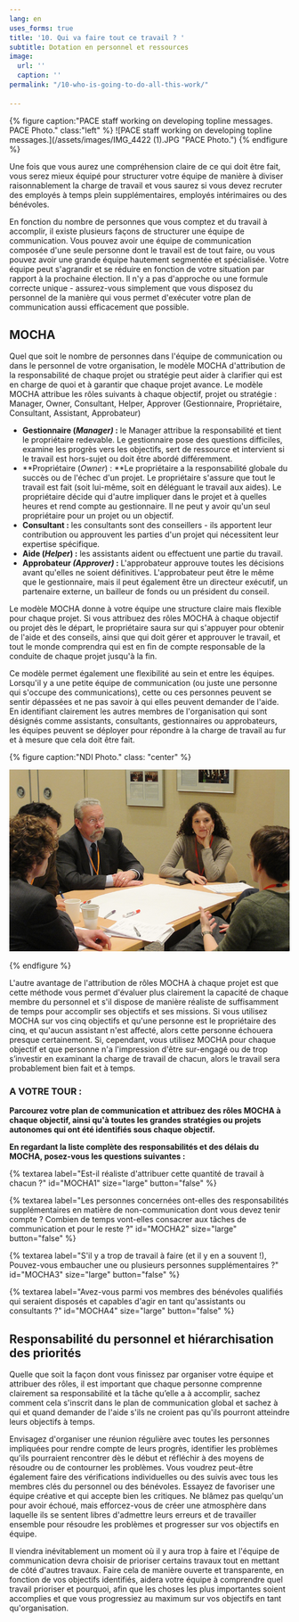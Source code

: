```yaml
---
lang: en
uses_forms: true
title: '10. Qui va faire tout ce travail ? '
subtitle: Dotation en personnel et ressources
image:
  url: ''
  caption: ''
permalink: "/10-who-is-going-to-do-all-this-work/"

---
```

{% figure caption:"PACE staff working on developing topline messages. PACE Photo." class:"left" %} ![PACE staff working on developing topline messages.](/assets/images/IMG_4422 (1).JPG "PACE Photo.") {% endfigure %}

Une fois que vous aurez une compréhension claire de ce qui doit être fait, vous serez mieux équipé pour structurer votre équipe de manière à diviser raisonnablement la charge de travail et vous saurez si vous devez recruter des employés à temps plein supplémentaires, employés intérimaires ou des bénévoles.

En fonction du nombre de personnes que vous comptez et du travail à accomplir, il existe plusieurs façons de structurer une équipe de communication. Vous pouvez avoir une équipe de communication composée d'une seule personne dont le travail est de tout faire, ou vous pouvez avoir une grande équipe hautement segmentée et spécialisée. Votre équipe peut s'agrandir et se réduire en fonction de votre situation par rapport à la prochaine élection. Il n'y a pas d'approche ou une formule correcte unique - assurez-vous simplement que vous disposez du personnel de la manière qui vous permet d'exécuter votre plan de communication aussi efficacement que possible.

## MOCHA

Quel que soit le nombre de personnes dans l'équipe de communication ou dans le personnel de votre organisation, le modèle MOCHA d'attribution de la responsabilité de chaque projet ou stratégie peut aider à clarifier qui est en charge de quoi et à garantir que chaque projet avance. Le modèle MOCHA attribue les rôles suivants à chaque objectif, projet ou stratégie : Manager, Owner, Consultant, Helper, Approver (Gestionnaire, Propriétaire, Consultant, Assistant, Approbateur)

* **Gestionnaire (_Manager)_ :** le Manager attribue la responsabilité et tient le propriétaire redevable. Le gestionnaire pose des questions difficiles, examine les progrès vers les objectifs, sert de ressource et intervient si le travail est hors-sujet ou doit être abordé différemment.
* **Propriétaire (_Owner_) : **Le propriétaire a la responsabilité globale du succès ou de l'échec d'un projet. Le propriétaire s'assure que tout le travail est fait (soit lui-même, soit en déléguant le travail aux aides). Le propriétaire décide qui d'autre impliquer dans le projet et à quelles heures et rend compte au gestionnaire. Il ne peut y avoir qu'un seul propriétaire pour un projet ou un objectif.
* **Consultant :** les consultants sont des conseillers - ils apportent leur contribution ou approuvent les parties d'un projet qui nécessitent leur expertise spécifique.
* **Aide (_Helper_) :** les assistants aident ou effectuent une partie du travail.
* **Approbateur _(Approver)_ :** L'approbateur approuve toutes les décisions avant qu'elles ne soient définitives. L'approbateur peut être le même que le gestionnaire, mais il peut également être un directeur exécutif, un partenaire externe, un bailleur de fonds ou un président du conseil.

Le modèle MOCHA donne à votre équipe une structure claire mais flexible pour chaque projet. Si vous attribuez des rôles MOCHA à chaque objectif ou projet dès le départ, le propriétaire saura sur qui s'appuyer pour obtenir de l'aide et des conseils, ainsi que qui doit gérer et approuver le travail, et tout le monde comprendra qui est en fin de compte responsable de la conduite de chaque projet jusqu'à la fin.

Ce modèle permet également une flexibilité au sein et entre les équipes. Lorsqu'il y a une petite équipe de communication (ou juste une personne qui s'occupe des communications), cette ou ces personnes peuvent se sentir dépassées et ne pas savoir à qui elles peuvent demander de l'aide. En identifiant clairement les autres membres de l'organisation qui sont désignés comme assistants, consultants, gestionnaires ou approbateurs, les équipes peuvent se déployer pour répondre à la charge de travail au fur et à mesure que cela doit être fait.

{% figure caption:"NDI Photo." class: "center" %}

![](/assets/images/NDI_smallgroup-1.jpg)

{% endfigure %}

L'autre avantage de l'attribution de rôles MOCHA à chaque projet est que cette méthode vous permet d'évaluer plus clairement la capacité de chaque membre du personnel et s'il dispose de manière réaliste de suffisamment de temps pour accomplir ses objectifs et ses missions. Si vous utilisez MOCHA sur vos cinq objectifs et qu'une personne est le propriétaire des cinq, et qu'aucun assistant n'est affecté, alors cette personne échouera presque certainement. Si, cependant, vous utilisez MOCHA pour chaque objectif et que personne n'a l'impression d'être sur-engagé ou de trop s’investir en examinant la charge de travail de chacun, alors le travail sera probablement bien fait et à temps.

### A VOTRE TOUR :

**Parcourez votre plan de communication et attribuez des rôles MOCHA à chaque objectif, ainsi qu'à toutes les grandes stratégies ou projets autonomes qui ont été identifiés sous chaque objectif.**

**En regardant la liste complète des responsabilités et des délais du MOCHA, posez-vous les questions suivantes :**

{% textarea label="Est-il réaliste d'attribuer cette quantité de travail à chacun ?" id="MOCHA1" size="large" button="false" %}

{% textarea label="Les personnes concernées ont-elles des responsabilités supplémentaires en matière de non-communication dont vous devez tenir compte ? Combien de temps vont-elles consacrer aux tâches de communication et pour le reste ?" id="MOCHA2" size="large" button="false" %}

{% textarea label="S'il y a trop de travail à faire (et il y en a souvent !), Pouvez-vous embaucher une ou plusieurs personnes supplémentaires ?" id="MOCHA3" size="large" button="false" %}

{% textarea label="Avez-vous parmi vos membres des bénévoles qualifiés qui seraient disposés et capables d'agir en tant qu'assistants ou consultants ?" id="MOCHA4" size="large" button="false" %}

## Responsabilité du personnel et hiérarchisation des priorités

Quelle que soit la façon dont vous finissez par organiser votre équipe et attribuer des rôles, il est important que chaque personne comprenne clairement sa responsabilité et la tâche qu’elle a à accomplir, sachez comment cela s'inscrit dans le plan de communication global et sachez à qui et quand demander de l'aide s'ils ne croient pas qu'ils pourront atteindre leurs objectifs à temps.

Envisagez d'organiser une réunion régulière avec toutes les personnes impliquées pour rendre compte de leurs progrès, identifier les problèmes qu'ils pourraient rencontrer dès le début et réfléchir à des moyens de résoudre ou de contourner les problèmes. Vous voudrez peut-être également faire des vérifications individuelles ou des suivis avec tous les membres clés du personnel ou des bénévoles. Essayez de favoriser une équipe créative et qui accepte bien les critiques. Ne blâmez pas quelqu'un pour avoir échoué, mais efforcez-vous de créer une atmosphère dans laquelle ils se sentent libres d'admettre leurs erreurs et de travailler ensemble pour résoudre les problèmes et progresser sur vos objectifs en équipe.

Il viendra inévitablement un moment où il y aura trop à faire et l'équipe de communication devra choisir de prioriser certains travaux tout en mettant de côté d'autres travaux. Faire cela de manière ouverte et transparente, en fonction de vos objectifs identifiés, aidera votre équipe à comprendre quel travail prioriser et pourquoi, afin que les choses les plus importantes soient accomplies et que vous progressiez au maximum sur vos objectifs en tant qu'organisation.